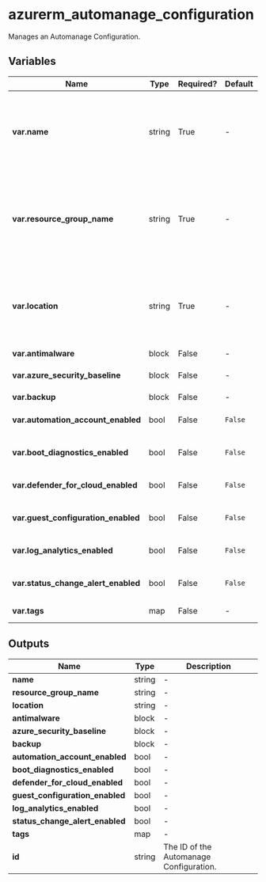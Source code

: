 # azurerm_automanage_configuration

Manages an Automanage Configuration.

## Variables

| Name | Type | Required? |  Default  |  Description |
| ---- | ---- | --------- |  ----------- | ----------- |
| **var.name** | string | True | -  |  The name which should be used for this Automanage Configuration. Changing this forces a new Automanage Configuration to be created. | 
| **var.resource_group_name** | string | True | -  |  The name of the Resource Group where the Automanage Configuration should exist. Changing this forces a new Automanage Configuration to be created. | 
| **var.location** | string | True | -  |  The Azure Region where the Automanage Configuration should exist. Changing this forces a new Automanage Configuration to be created. | 
| **var.antimalware** | block | False | -  |  A `antimalware` block. | 
| **var.azure_security_baseline** | block | False | -  |  A `azure_security_baseline` block. | 
| **var.backup** | block | False | -  |  A `backup` block. | 
| **var.automation_account_enabled** | bool | False | `False`  |  Whether the automation account is enabled. Defaults to `false`. | 
| **var.boot_diagnostics_enabled** | bool | False | `False`  |  Whether the boot diagnostics are enabled. Defaults to `false`. | 
| **var.defender_for_cloud_enabled** | bool | False | `False`  |  Whether the defender for cloud is enabled. Defaults to `false`. | 
| **var.guest_configuration_enabled** | bool | False | `False`  |  Whether the guest configuration is enabled. Defaults to `false`. | 
| **var.log_analytics_enabled** | bool | False | `False`  |  Whether log analytics are enabled. Defaults to `false`. | 
| **var.status_change_alert_enabled** | bool | False | `False`  |  Whether the status change alert is enabled. Defaults to `false`. | 
| **var.tags** | map | False | -  |  A mapping of tags to assign to the resource. | 



## Outputs

| Name | Type | Description |
| ---- | ---- | --------- | 
| **name** | string  | - | 
| **resource_group_name** | string  | - | 
| **location** | string  | - | 
| **antimalware** | block  | - | 
| **azure_security_baseline** | block  | - | 
| **backup** | block  | - | 
| **automation_account_enabled** | bool  | - | 
| **boot_diagnostics_enabled** | bool  | - | 
| **defender_for_cloud_enabled** | bool  | - | 
| **guest_configuration_enabled** | bool  | - | 
| **log_analytics_enabled** | bool  | - | 
| **status_change_alert_enabled** | bool  | - | 
| **tags** | map  | - | 
| **id** | string  | The ID of the Automanage Configuration. | 